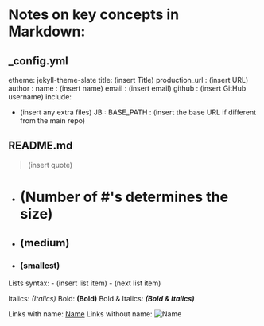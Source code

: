 # Notes on key concepts in Markdown:

## _config.yml

etheme: jekyll-theme-slate
title: (insert Title)
production_url : (insert URL)
author :
  name : (insert name)
  email : (insert email)
  github : (insert GitHub username)
include: 
  - (insert any extra files)
JB :
  BASE_PATH : (insert the base URL if different from the main repo)

## README.md

  >(insert quote)
 
 - # (Number of #'s determines the size) 
 - ## (medium)
 - ### (smallest)
 
Lists syntax:   - (insert list item)
                - (next list item)
                
Italics: *(Italics)*
Bold: **(Bold)**
Bold & Italics: ***(Bold & Italics)***

Links with name: [Name](directory/file)
Links without name: ![Name](directory/file)
